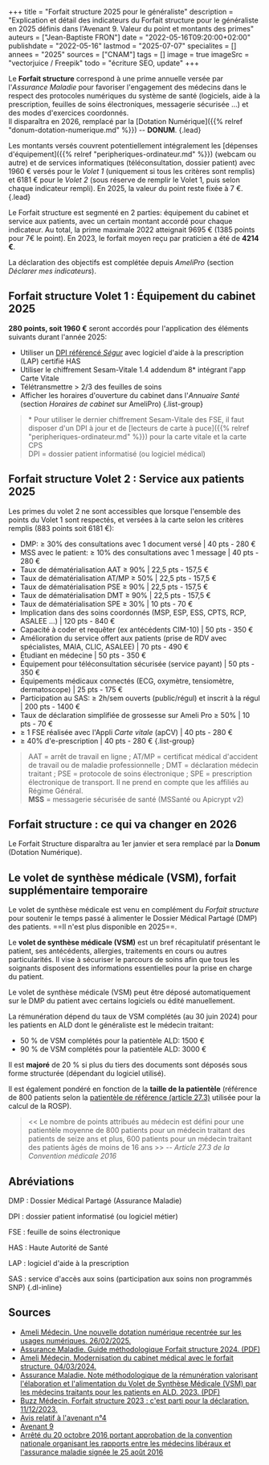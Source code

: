 +++
title = "Forfait structure 2025 pour le généraliste"
description = "Explication et détail des indicateurs du Forfait structure pour le généraliste en 2025 définis dans l'Avenant 9. Valeur du point et montants des primes"
auteurs = ["Jean-Baptiste FRON"]
date = "2022-05-16T09:20:00+02:00"
publishdate = "2022-05-16"
lastmod = "2025-07-07"
specialites = []
annees = "2025"
sources = ["CNAM"]
tags = []
image = true
imageSrc = "vectorjuice / Freepik"
todo = "écriture SEO, update"
+++

Le **Forfait structure** correspond à une prime annuelle versée par l'*Assurance Maladie* pour favoriser l'engagement des médecins dans le respect des protocoles numériques du système de santé (logiciels, aide à la prescription, feuilles de soins électroniques, messagerie sécurisée ...) et des modes d'exercices coordonnés.  
Il disparaîtra en 2026, remplacé par la [Dotation Numérique]({{% relref "donum-dotation-numerique.md" %}}) -- **DONUM**.
{.lead}

Les montants versés couvrent potentiellement intégralement les [dépenses d'équipement]({{% relref "peripheriques-ordinateur.md" %}}) (webcam ou autre) et de services informatiques (téléconsultation, dossier patient) avec 1960 € versés pour le *Volet 1* (uniquement si tous les critères sont remplis) et 6181 € pour le *Volet 2* (sous réserve de remplir le Volet 1, puis selon chaque indicateur rempli). En 2025, la valeur du point reste fixée à 7 €.
{.lead}

Le Forfait structure est segmenté en 2 parties: équipement du cabinet et service aux patients, avec un certain montant accordé pour chaque indicateur. Au total, la prime maximale 2022 atteignait 9695 € (1385 points pour 7€ le point). En 2023, le forfait moyen reçu par praticien a été de **4214 €**.

La déclaration des objectifs est complétée depuis *AmeliPro* (section *Déclarer mes indicateurs*).

## Forfait structure Volet 1 : Équipement du cabinet 2025

**280 points, soit 1960 €** seront accordés pour l'application des éléments suivants durant l'année 2025:

- Utiliser un [DPI référencé *Ségur*](https://industriels.esante.gouv.fr/segur-du-numerique-en-sante/solutions-referencees-segur) avec logiciel d'aide à la prescription (LAP) certifié HAS
- Utiliser le chiffrement Sesam-Vitale 1.4 addendum 8* intégrant l'app Carte Vitale
- Télétransmettre > 2/3 des feuilles de soins
- Afficher les horaires d'ouverture du cabinet dans l'*Annuaire Santé* (section *Horaires de cabinet* sur AmeliPro)
{.list-group}

> \* Pour utiliser le dernier chiffrement Sesam-Vitale des FSE, il faut disposer d'un DPI à jour et de [lecteurs de carte à puce]({{% relref "peripheriques-ordinateur.md" %}}) pour la carte vitale et la carte CPS  
DPI = dossier patient informatisé (ou logiciel médical)

## Forfait structure Volet 2 : Service aux patients 2025

Les primes du volet 2 ne sont accessibles que lorsque l'ensemble des points du Volet 1 sont respectés, et versées à la carte selon les critères remplis (883 points soit 6181 €):

- DMP: ≥ 30% des consultations avec 1 document versé | 40 pts - 280 €
- MSS avec le patient: ≥ 10% des consultations avec 1 message | 40 pts - 280 €
- Taux de dématérialisation AAT ≥ 90% | 22,5 pts - 157,5 €
- Taux de dématérialisation AT/MP ≥ 50% | 22,5 pts - 157,5 €
- Taux de dématérialisation PSE ≥ 90% | 22,5 pts - 157,5 €
- Taux de dématérialisation DMT ≥ 90% | 22,5 pts - 157,5 €
- Taux de dématérialisation SPE ≥ 30% | 10 pts - 70 €
- Implication dans des soins coordonnés (MSP, ESP, ESS, CPTS, RCP, ASALEE ...) | 120 pts - 840 €
- Capacité à coder et requêter (ex antécédents CIM-10) | 50 pts - 350 €
- Amélioration du service offert aux patients (prise de RDV avec spécialistes, MAIA, CLIC, ASALEE) | 70 pts - 490 €
- Étudiant en médecine | 50 pts - 350 €
- Équipement pour téléconsultation sécurisée (service payant) | 50 pts - 350 €
- Équipements médicaux connectés (ECG, oxymètre, tensiomètre, dermatoscope) | 25 pts - 175 €
- Participation au SAS: ≥ 2h/sem ouverts (public/régul) et inscrit à la régul | 200 pts - 1400 €
- Taux de déclaration simplifiée de grossesse sur Ameli Pro ≥ 50% | 10 pts - 70 €
- ≥ 1 FSE réalisée avec l'Appli *Carte vitale* (apCV) | 40 pts - 280 €
- ≥ 40% d'e-prescription | 40 pts - 280 €
{.list-group}

> AAT = arrêt de travail en ligne ; AT/MP = certificat médical d'accident de travail ou de maladie professionnelle ; DMT = déclaration médecin traitant ; PSE = protocole de soins électronique ; SPE = prescription électronique de transport. Il ne prend en compte que les affiliés au Régime Général.  
**MSS** = messagerie sécurisée de santé (MSSanté ou Apicrypt v2)

## Forfait structure : ce qui va changer en 2026

Le Forfait Structure disparaîtra au 1er janvier et sera remplacé par la **Donum** (Dotation Numérique).

## Le volet de synthèse médicale (VSM), forfait supplémentaire temporaire

Le volet de synthèse médicale est venu en complément du *Forfait structure* pour soutenir le temps passé à alimenter le Dossier Médical Partagé (DMP) des patients. ==Il n'est plus disponible en 2025==.

Le **volet de synthèse médicale (VSM)** est un bref récapitulatif présentant le patient, ses antécédents, allergies, traitements en cours ou autres particularités. Il vise à sécuriser le parcours de soins afin que tous les soignants disposent des informations essentielles pour la prise en charge du patient.

Le volet de synthèse médicale (VSM) peut être déposé automatiquement sur le DMP du patient avec certains logiciels ou édité manuellement.

La rémunération dépend du taux de VSM complétés (au 30 juin 2024) pour les patients en ALD dont le généraliste est le médecin traitant:

- 50 % de VSM complétés pour la patientèle ALD: 1500 €
- 90 % de VSM complétés pour la patientèle ALD: 3000 €

Il est **majoré** de 20 % si plus du tiers des documents sont déposés sous forme structurée (dépendant du logiciel utilisé).

Il est également pondéré en fonction de la **taille de la patientèle** (référence de 800 patients selon la [patientèle de référence (article 27.3)](https://www.legifrance.gouv.fr/loda/article_lc/LEGIARTI000037439142) utilisée pour la calcul de la ROSP).

> << Le nombre de points attribués au médecin est défini pour une patientèle moyenne de 800 patients pour un médecin traitant des patients de seize ans et plus, 600 patients pour un médecin traitant des patients âgés de moins de 16 ans >> -- *Article 27.3 de la Convention médicale 2016*

## Abréviations

DMP
: Dossier Médical Partagé (Assurance Maladie)

DPI
: dossier patient informatisé (ou logiciel métier)

FSE
: feuille de soins électronique

HAS
: Haute Autorité de Santé

LAP
: logiciel d'aide à la prescription

SAS
: service d'accès aux soins (participation aux soins non programmés SNP)
{.dl-inline}

## Sources

- [Ameli Médecin. Une nouvelle dotation numérique recentrée sur les usages numériques. 26/02/2025.](https://www.ameli.fr/medecin/textes-reference/convention-medicale-2024-2029/grands-axes-convention-detail/mesures-attractivite-exercice-liberal/nouvelle-dotation-numerique)
- [Assurance Maladie. Guide méthodologique Forfait structure 2024. (PDF)](https://www.ameli.fr/sites/default/files/Documents/guide-methodologique-forfait-Structure%202024_assurance-maladie.pdf)
- [Ameli Médecin. Modernisation du cabinet médical avec le forfait structure. 04/03/2024.](https://www.ameli.fr/paris/medecin/exercice-liberal/vie-cabinet/aides-financieres/modernisation-cabinet)
- [Assurance Maladie. Note méthodologique de la rémunération valorisant l'élaboration et l'alimentation du Volet de Synthèse Médicale (VSM) par les médecins traitants pour les patients en ALD. 2023. (PDF)](https://www.ameli.fr/sites/default/files/Documents/20231213_%20Note%20methodologique%20r%C3%A9mun%C3%A9ration%20VSM%20ALD_MT.pdf)
- [Buzz Médecin. Forfait structure 2023 : c'est parti pour la déclaration. 11/12/2023.](https://comparatif-logiciels-medicaux.fr/actualite/forfait-structure-2023-cest-parti-pour-la-declaration)
- [Avis relatif à l'avenant n°4](https://www.legifrance.gouv.fr/jorf/id/JORFTEXT000046363095)
- [Avenant 9](https://www.legifrance.gouv.fr/jorf/id/JORFTEXT000044097701)
- [Arrêté du 20 octobre 2016 portant approbation de la convention nationale organisant les rapports entre les médecins libéraux et l'assurance maladie signée le 25 août 2016](https://www.legifrance.gouv.fr/loda/id/JORFTEXT000033285608)
